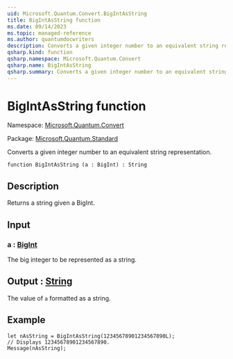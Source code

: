 ```yaml
---
uid: Microsoft.Quantum.Convert.BigIntAsString
title: BigIntAsString function
ms.date: 09/14/2023
ms.topic: managed-reference
ms.author: quantumdocwriters
description: Converts a given integer number to an equivalent string representation.
qsharp.kind: function
qsharp.namespace: Microsoft.Quantum.Convert
qsharp.name: BigIntAsString
qsharp.summary: Converts a given integer number to an equivalent string representation.
---
```


# BigIntAsString function

Namespace: [Microsoft.Quantum.Convert](xref:Microsoft.Quantum.Convert)

Package: [Microsoft.Quantum.Standard](https://nuget.org/packages/Microsoft.Quantum.Standard)


Converts a given integer number to an equivalent string representation.

```qsharp
function BigIntAsString (a : BigInt) : String
```


## Description

Returns a string given a BigInt.

## Input

### a : [BigInt](xref:microsoft.quantum.qsharp.valueliterals#bigint-literals)

The big integer to be represented as a string.



## Output : [String](xref:microsoft.quantum.qsharp.valueliterals#string-literals)

The value of `a` formatted as a string.

## Example

```qsharplet nAsString = BigIntAsString(12345678901234567890L);// Displays 12345678901234567890.Message(nAsString);```